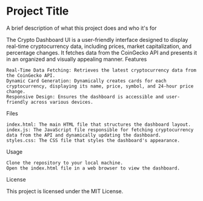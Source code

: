 
# Project Title

A brief description of what this project does and who it's for

The Crypto Dashboard UI is a user-friendly interface designed to display real-time cryptocurrency data, including prices, market capitalization, and percentage changes. It fetches data from the CoinGecko API and presents it in an organized and visually appealing manner.
Features

    Real-Time Data Fetching: Retrieves the latest cryptocurrency data from the CoinGecko API.
    Dynamic Card Generation: Dynamically creates cards for each cryptocurrency, displaying its name, price, symbol, and 24-hour price change.
    Responsive Design: Ensures the dashboard is accessible and user-friendly across various devices.

Files

    index.html: The main HTML file that structures the dashboard layout.
    index.js: The JavaScript file responsible for fetching cryptocurrency data from the API and dynamically updating the dashboard.
    styles.css: The CSS file that styles the dashboard's appearance.

Usage

    Clone the repository to your local machine.
    Open the index.html file in a web browser to view the dashboard.

License

This project is licensed under the MIT License.